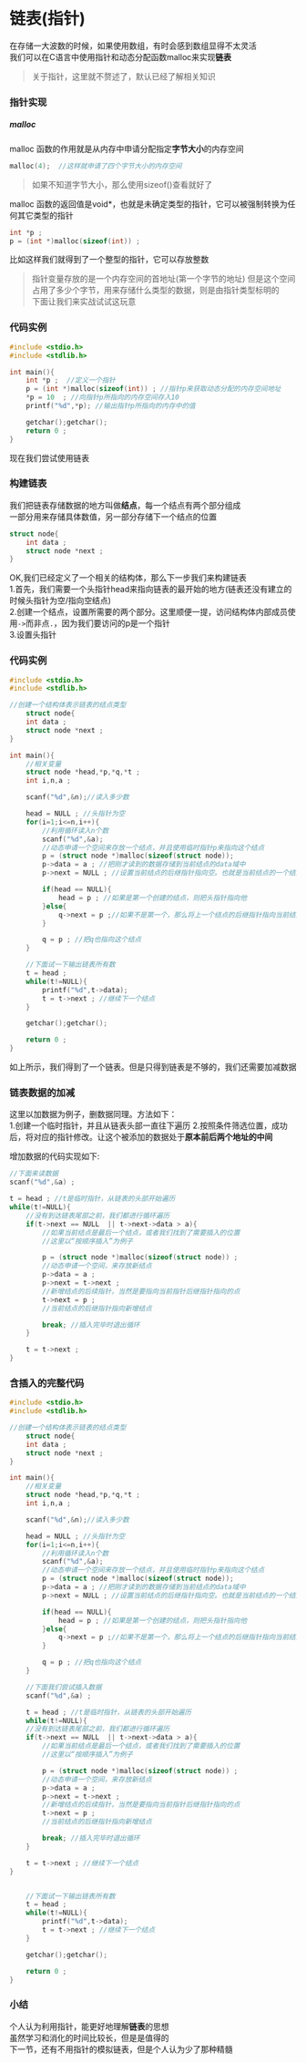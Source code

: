 # 链表(指针)  
在存储一大波数的时候，如果使用数组，有时会感到数组显得不太灵活  
我们可以在C语言中使用指针和动态分配函数malloc来实现**链表**  
>关于指针，这里就不赘述了，默认已经了解相关知识  
  
### 指针实现  
##### malloc 
malloc 函数的作用就是从内存中申请分配指定**字节大小**的内存空间  
```c
malloc(4);  //这样就申请了四个字节大小的内存空间
```  
  
>如果不知道字节大小，那么使用sizeof()查看就好了  

malloc 函数的返回值是void*，也就是未确定类型的指针，它可以被强制转换为任何其它类型的指针  
```c
int *p ; 
p = (int *)malloc(sizeof(int)) ; 
```  
比如这样我们就得到了一个整型的指针，它可以存放整数  
>指针变量存放的是一个内存空间的首地址(第一个字节的地址)
>但是这个空间占用了多少个字节，用来存储什么类型的数据，则是由指针类型标明的  
下面让我们来实战试试这玩意  

### 代码实例  
```c
#include <stdio.h>
#include <stdlib.h>

int main(){
    int *p ;  //定义一个指针
    p = (int *)malloc(sizeof(int)) ; //指针p来获取动态分配的内存空间地址
    *p = 10  ; //向指针p所指向的内存空间存入10
    printf("%d",*p); //输出指针p所指向的内存中的值

    getchar();getchar();
    return 0 ;
}

```  

现在我们尝试使用链表

### 构建链表  
我们把链表存储数据的地方叫做**结点**，每一个结点有两个部分组成    
一部分用来存储具体数值，另一部分存储下一个结点的位置  
```c
struct node{
    int data ; 
    struct node *next ; 
}
```  

OK,我们已经定义了一个相关的结构体，那么下一步我们来构建链表  
1.首先，我们需要一个头指针head来指向链表的最开始的地方(链表还没有建立的时候头指针为空/指向空结点)  
2.创建一个结点，设置所需要的两个部分。这里顺便一提，访问结构体内部成员使用```->```而非点```.```，因为我们要访问的p是一个指针  
3.设置头指针  
### 代码实例  
```c
#include <stdio.h>
#include <stdlib.h>

//创建一个结构体表示链表的结点类型  
    struct node{
    int data ; 
    struct node *next ; 
} 

int main(){
    //相关变量
    struct node *head,*p,*q,*t ; 
    int i,n,a ; 

    scanf("%d",&n);//读入多少数

    head = NULL ; //头指针为空
    for(i=1;i<=n,i++){
        //利用循环读入n个数
        scanf("%d",&a);
        //动态申请一个空间来存放一个结点，并且使用临时指针p来指向这个结点  
        p = (struct node *)malloc(sizeof(struct node));
        p->data = a ; //把刚才读到的数据存储到当前结点的data域中
        p->next = NULL ; //设置当前结点的后继指针指向空。也就是当前结点的一个结点为空

        if(head == NULL){
            head = p ; //如果是第一个创建的结点，则把头指针指向他
        }else{
            q->next = p ;//如果不是第一个，那么将上一个结点的后继指针指向当前结点
        }

        q = p ; //把q也指向这个结点  
    }

    //下面试一下输出链表所有数
    t = head ; 
    while(t!=NULL){
        printf("%d",t->data);
        t = t->next ; //继续下一个结点
    }

    getchar();getchar();

    return 0 ;
}
```

如上所示，我们得到了一个链表。但是只得到链表是不够的，我们还需要加减数据  

### 链表数据的加减  
这里以加数据为例子，删数据同理。方法如下：  
1.创建一个临时指针，并且从链表头部一直往下遍历
2.按照条件筛选位置，成功后，将对应的指针修改。让这个被添加的数据处于**原本前后两个地址的中间**  
   
增加数据的代码实现如下:
```C
//下面来读数据  
scanf("%d",&a) ; 

t = head ; //t是临时指针，从链表的头部开始遍历  
while(t!=NULL){
    //没有到达链表尾部之前，我们都进行循环遍历  
    if(t->next == NULL  || t->next->data > a){
        //如果当前结点是最后一个结点，或者我们找到了需要插入的位置
        //这里以“按顺序插入”为例子

        p = (struct node *)malloc(sizeof(struct node)) ; 
        //动态申请一个空间，来存放新结点  
        p->data = a ;
        p->next = t->next ; 
        //新增结点的后续指针，当然是要指向当前指针后继指针指向的点
        t->next = p ;
        //当前结点的后继指针指向新增结点

        break; //插入完毕时退出循环
    }

    t = t->next ; 
}
```


### 含插入的完整代码

```C
#include <stdio.h>
#include <stdlib.h>

//创建一个结构体表示链表的结点类型  
    struct node{
    int data ; 
    struct node *next ; 
} 

int main(){
    //相关变量
    struct node *head,*p,*q,*t ; 
    int i,n,a ; 

    scanf("%d",&n);//读入多少数

    head = NULL ; //头指针为空
    for(i=1;i<=n,i++){
        //利用循环读入n个数
        scanf("%d",&a);
        //动态申请一个空间来存放一个结点，并且使用临时指针p来指向这个结点  
        p = (struct node *)malloc(sizeof(struct node));
        p->data = a ; //把刚才读到的数据存储到当前结点的data域中
        p->next = NULL ; //设置当前结点的后继指针指向空。也就是当前结点的一个结点为空

        if(head == NULL){
            head = p ; //如果是第一个创建的结点，则把头指针指向他
        }else{
            q->next = p ;//如果不是第一个，那么将上一个结点的后继指针指向当前结点
        }

        q = p ; //把q也指向这个结点  
    }

    //下面我们尝试插入数据
    scanf("%d",&a) ; 

    t = head ; //t是临时指针，从链表的头部开始遍历  
    while(t!=NULL){
    //没有到达链表尾部之前，我们都进行循环遍历  
    if(t->next == NULL  || t->next->data > a){
        //如果当前结点是最后一个结点，或者我们找到了需要插入的位置
        //这里以“按顺序插入”为例子

        p = (struct node *)malloc(sizeof(struct node)) ; 
        //动态申请一个空间，来存放新结点  
        p->data = a ;
        p->next = t->next ; 
        //新增结点的后续指针，当然是要指向当前指针后继指针指向的点
        t->next = p ;
        //当前结点的后继指针指向新增结点

        break; //插入完毕时退出循环
    }

    t = t->next ; //继续下一个结点
}


    //下面试一下输出链表所有数
    t = head ; 
    while(t!=NULL){
        printf("%d",t->data);
        t = t->next ; //继续下一个结点
    }

    getchar();getchar();

    return 0 ;
}

```  

### 小结
个人认为利用指针，能更好地理解**链表**的思想  
虽然学习和消化的时间比较长，但是是值得的  
下一节，还有不用指针的模拟链表，但是个人认为少了那种精髓    



